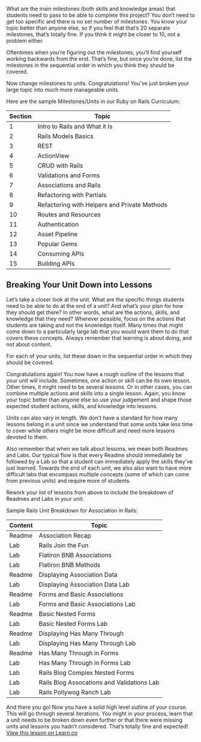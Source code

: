 What are the main milestones (both skills and knowledge areas) that students need to pass to be able to complete this project? You don’t need to get too specific and there is no set number of milestones. You know your topic better than anyone else, so if you feel that that’s 20 separate milestones, that’s totally fine. If you think it might be closer to 10, not a problem either. 

Oftentimes when you’re figuring out the milestones, you’ll find yourself working backwards from the end. That’s fine, but once you’re done, list the milestones in the sequential order in which you think they should be covered. 

Now change milestones to units. Congratulations! You’ve just broken your large topic into much more manageable units.

Here are the sample Milestones/Units in our Ruby on Rails Curriculum:

Section    | Topic
-----------|-------------------------------------------
1          | Intro to Rails and What it Is
2          | Rails Models Basics
3          | REST
4          | ActionView
5          | CRUD with Rails
6          | Validations and Forms
7          | Associations and Rails
8          | Refactoring with Partials
9          | Refactoring with Helpers and Private Methods
10         | Routes and Resources
11         | Authentication
12         | Asset Pipeline 
13         | Popular Gems
14         | Consuming APIs
15         | Building APIs



## Breaking Your Unit Down into Lessons

Let’s take a closer look at the unit. What are the specific things  students need to be able to do at the end of a unit? And what’s your plan for how they should get there? In other words, what are the actions, skills, and knowledge that they need? Wherever possible, focus on the actions that students are taking and not the knowledge itself. Many times that might come down to a particularly large lab that you would want them to do that covers these concepts. Always remember that learning is about doing, and not about content.

For each of your units, list these down in the sequential order in which they should be covered. 

Congratulations again! You now have a rough outline of the lessons that your unit will include. Sometimes, one action or skill can be its own lesson. Other times, it might need to be several lessons. Or in other cases, you can combine multiple actions and skills into a single lesson. Again, you know your topic better than anyone else so use your judgement and shape those expected student actions, skills, and knowledge into lessons.  

Units can also vary in length. We don’t have a standard for how many lessons belong in a unit since we understand that some units take less time to cover while others might be more difficult and need more lessons devoted to them. 

Also remember that when we talk about lessons, we mean both Readmes and Labs. Our typical flow is that every Readme should immediately be followed by a Lab so that a student can immediately apply the skills they’ve just learned. Towards the end of each unit, we also also want to have more difficult labs that encompass multiple concepts (some of which can come from previous units) and require more of students.

Rework your list of lessons from above to include the breakdown of Readmes and Labs in your unit.

Sample Rails Unit Breakdown for Association in Rails:


Content    | Topic
-----------|-------------------------------------------
Readme     | Association Recap
Lab        | Rails Join the Fun
Lab        | Flatiron BNB Associations
Lab        | Flatiron BNB Methods
Readme     | Displaying Association Data
Lab        | Displaying Association Data Lab
Readme     | Forms and Basic Associations
Lab        | Forms and Basic Associations Lab
Readme     | Basic Nested Forms
Lab        | Basic Nested Forms Lab
Readme     | Displaying Has Many Through
Lab        | Displaying Has Many Through Lab
Readme     | Has Many Through in Forms
Lab        | Has Many Through in Forms Lab
Lab        | Rails Blog Complex Nested Forms
Lab        | Rails Blog Assocations and Validations Lab
Lab        | Rails Pollywog Ranch Lab



And there you go! Now you have a solid high level outline of your course. This will go through several iterations. You might in your process, learn that a unit needs to be broken down even further or that there were missing units and lessons you hadn’t considered. That’s totally fine and expected!
<a href='https://learn.co/lessons/breaking-your-curriculum-into-units' data-visibility='hidden'>View this lesson on Learn.co</a>
